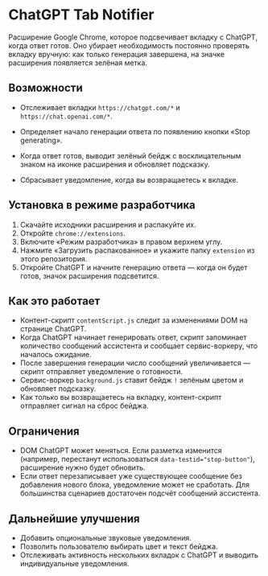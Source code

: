 # ChatGPT Tab Notifier

Расширение Google Chrome, которое подсвечивает вкладку с ChatGPT, когда ответ готов. Оно убирает необходимость постоянно проверять вкладку вручную: как только генерация завершена, на значке расширения появляется зелёная метка.

## Возможности


- Отслеживает вкладки `https://chatgpt.com/*` и `https://chat.openai.com/*`.

- Определяет начало генерации ответа по появлению кнопки «Stop generating».
- Когда ответ готов, выводит зелёный бейдж с восклицательным знаком на иконке расширения и обновляет подсказку.
- Сбрасывает уведомление, когда вы возвращаетесь к вкладке.

## Установка в режиме разработчика

1. Скачайте исходники расширения и распакуйте их.
2. Откройте `chrome://extensions`.
3. Включите «Режим разработчика» в правом верхнем углу.
4. Нажмите «Загрузить распакованное» и укажите папку `extension` из этого репозитория.
5. Откройте ChatGPT и начните генерацию ответа — когда он будет готов, значок расширения подсветится.

## Как это работает

- Контент-скрипт `contentScript.js` следит за изменениями DOM на странице ChatGPT.
- Когда ChatGPT начинает генерировать ответ, скрипт запоминает количество сообщений ассистента и сообщает сервис-воркеру, что началось ожидание.
- После завершения генерации число сообщений увеличивается — скрипт отправляет уведомление о готовности.
- Сервис-воркер `background.js` ставит бейдж `!` зелёным цветом и обновляет подсказку.
- Как только вы возвращаетесь на вкладку, контент-скрипт отправляет сигнал на сброс бейджа.

## Ограничения

- DOM ChatGPT может меняться. Если разметка изменится (например, перестанут использоваться `data-testid="stop-button"`), расширение нужно будет обновить.
- Если ответ перезаписывает уже существующее сообщение без добавления нового блока, уведомление может не сработать. Для большинства сценариев достаточен подсчёт сообщений ассистента.

## Дальнейшие улучшения

- Добавить опциональные звуковые уведомления.
- Позволить пользователю выбирать цвет и текст бейджа.
- Отслеживать активность нескольких вкладок с ChatGPT и выводить индивидуальные уведомления.
